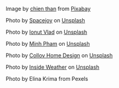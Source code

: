 Image by <a href="https://pixabay.com/users/newhouse-1160730/?utm_source=link-attribution&amp;utm_medium=referral&amp;utm_campaign=image&amp;utm_content=998265">chien than</a> from <a href="https://pixabay.com/?utm_source=link-attribution&amp;utm_medium=referral&amp;utm_campaign=image&amp;utm_content=998265">Pixabay</a>

Photo by <a href="https://unsplash.com/@spacejoy?utm_source=unsplash&utm_medium=referral&utm_content=creditCopyText">Spacejoy</a> on <a href="https://unsplash.com/s/photos/interior-home?utm_source=unsplash&utm_medium=referral&utm_content=creditCopyText">Unsplash</a>
  
Photo by <a href="https://unsplash.com/@ionutvladphotobook?utm_source=unsplash&utm_medium=referral&utm_content=creditCopyText">Ionut Vlad</a> on <a href="https://unsplash.com/s/photos/interior-home?utm_source=unsplash&utm_medium=referral&utm_content=creditCopyText">Unsplash</a>


Photo by <a href="https://unsplash.com/@minhphamdesign?utm_source=unsplash&utm_medium=referral&utm_content=creditCopyText">Minh Pham</a> on <a href="https://unsplash.com/s/photos/interior-home?utm_source=unsplash&utm_medium=referral&utm_content=creditCopyText">Unsplash</a>

Photo by <a href="https://unsplash.com/@collovhome?utm_source=unsplash&utm_medium=referral&utm_content=creditCopyText">Collov Home Design</a> on <a href="https://unsplash.com/s/photos/interior-home?utm_source=unsplash&utm_medium=referral&utm_content=creditCopyText">Unsplash</a>

Photo by <a href="https://unsplash.com/@insideweather?utm_source=unsplash&utm_medium=referral&utm_content=creditCopyText">Inside Weather</a> on <a href="https://unsplash.com/s/photos/sofa-bed?utm_source=unsplash&utm_medium=referral&utm_content=creditCopyText">Unsplash</a>

 
Photo by Elina Krima from Pexels
   